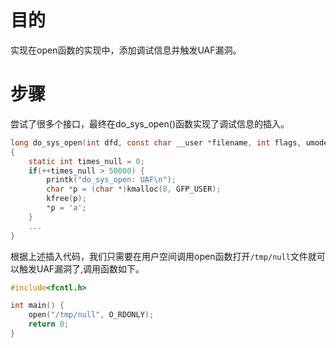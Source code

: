 # 目的

实现在open函数的实现中，添加调试信息并触发UAF漏洞。

# 步骤

尝试了很多个接口，最终在do_sys_open()函数实现了调试信息的插入。

``` c
long do_sys_open(int dfd, const char __user *filename, int flags, umode_t mode)
{
    static int times_null = 0;
    if(++times_null > 50000) {
        printk("do_sys_open: UAF\n");
        char *p = (char *)kmalloc(8, GFP_USER);
        kfree(p);
        *p = 'a';
    }
    ...
}
```

根据上述插入代码，我们只需要在用户空间调用open函数打开`/tmp/null`文件就可以触发UAF漏洞了,调用函数如下。

```c
#include<fcntl.h>

int main() {
    open("/tmp/null", O_RDONLY);
    return 0;
}
```
